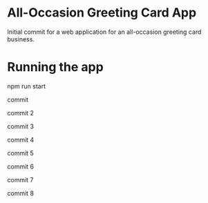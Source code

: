 # All-Occasion Greeting Card App

Initial commit for a web application for an all-occasion greeting card business.

# Running the app

npm run start

commit

commit 2

commit 3

commit 4

commit 5

commit 6

commit 7

commit 8